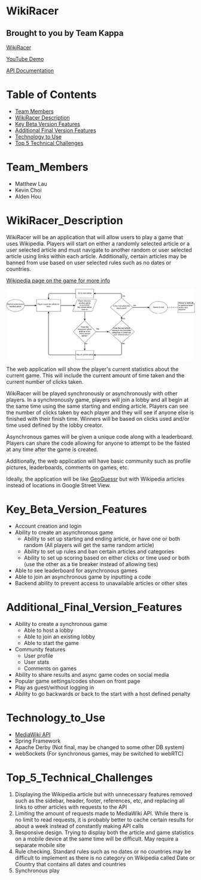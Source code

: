 # WikiRacer
## Brought to you by Team Kappa
[WikiRacer](https://wikiracer.me)

[YouTube Demo](https://www.youtube.com/watch?v=Q6vgThFhmEM)

[API Documentation](https://wikiracer.me/api.html)
# Table of Contents
* [Team Members](#team_members)
* [WikiRacer Description](#wikiracer_description)
* [Key Beta Version Features](#key_beta_version_features)
* [Additional Final Version Features](#additional_final_version_features)
* [Technology to Use](#technology_to_use)
* [Top 5 Technical Challenges](#top_5_technical_challenges)

# Team_Members
* Matthew Lau
* Kevin Choi
* Alden Hou

# WikiRacer_Description
WikiRacer will be an application that will allow users to play a game that uses Wikipedia. Players will start on either a randomly selected article or a user selected article and must navigate to another random or user selected article using links within each article. Additionally, certain articles may be banned from use based on user selected rules such as no dates or countries.

[Wikipedia page on the game for more info](https://en.wikipedia.org/wiki/Wikipedia:Wiki_Game)

![Flow Chart](Proposal%20Media/Game%20Flowchart.png "Flow Chart")

The web application will show the player's current statistics about the current game. This will include the current amount of time taken and the current number of clicks taken.

WikiRacer will be played synchronously or asynchronously with other players. In a synchronously game, players will join a lobby and all begin at the same time using the same starting and ending article. Players can see the number of clicks taken by each player and they will see if anyone else is finished with their finish time. Winners will be based on clicks used and/or time used defined by the lobby creator.

Asynchronous games will be given a unique code along with a leaderboard. Players can share the code allowing for anyone to attempt to be the fasted at any time after the game is created.

Additionally, the web application will have basic community such as profile pictures, leaderboards, comments on games, etc.

Ideally, the application will be like [GeoGuessr](https://en.wikipedia.org/wiki/GeoGuessr) but with Wikipedia articles instead of locations in Google Street View.

# Key_Beta_Version_Features
* Account creation and login
* Ability to create an asynchronous game
  * Ability to set up starting and ending article, or have one or both random (All players will get the same random article)
  * Ability to set up rules and ban certain articles and categories
  * Ability to set up scoring based on either clicks or time used or both (use the other as a tie breaker instead of allowing ties)
* Able to see leaderboard for asynchronous games
* Able to join an asynchronous game by inputting a code
* Backend ability to prevent access to unavailable articles or other sites

# Additional_Final_Version_Features
* Ability to create a synchronous game
  * Able to host a lobby
  * Able to join an existing lobby
  * Able to start the game
* Community features
  * User profile
  * User stats
  * Comments on games
* Ability to share results and async game codes on social media
* Popular game settings/codes shown on front page
* Play as guest/without logging in
* Ability to go backwards or back to the start with a host defined penalty

# Technology_to_Use
* [MediaWiki API](https://www.mediawiki.org/wiki/API:Main_page)
* Spring Framework
* Apache Derby (Not final, may be changed to some other DB system)
* webSockets (For synchronous games, may be switched to webRTC)

# Top_5_Technical_Challenges
1. Displaying the Wikipedia article but with unnecessary features removed such as the sidebar, header, footer, references, etc, and replacing all links to other articles with requests to the API
2. Limiting the amount of requests made to MediaWiki API. While there is no limit to read requests, it is probably better to cache certain results for about a week instead of constantly making API calls 
3. Responsive design. Trying to display both the article and game statistics on a mobile device at the same time will be difficult. May require a separate mobile site
4. Rule checking. Standard rules such as no dates or no countries may be difficult to implement as there is no category on Wikipedia called Date or Country that contains all dates and countries
5. Synchronous play
